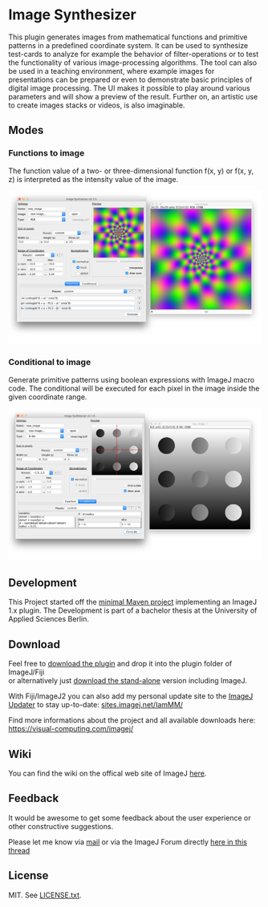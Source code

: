# Image Synthesizer
This plugin generates images from mathematical functions and primitive patterns in a predefined coordinate system. It can be used to synthesize test-cards to analyze for example the behavior of filter-operations or to test the functionality of various image-processing algorithms. The tool can also be used in a teaching environment, where example images for presentations can be prepared or even to demonstrate basic principles of digital image processing. The UI makes it possible to play around various parameters and will show a preview of the result. Further on, an artistic use to create images stacks or videos, is also imaginable.

## Modes
### Functions to image
The function value of a two- or three-dimensional function f(x, y) or f(x, y, z) is interpreted as the intensity value of the image.

![GUI screenshot functions](/screenshot_functions.jpg)

### Conditional to image
Generate primitive patterns using boolean expressions with ImageJ macro code. The conditional will be executed for each pixel in the image inside the given coordinate range.

![GUI screenshot conditional](/screenshot_conditional.jpg)

## Development
This Project started off the [minimal Maven project](https://github.com/imagej/minimal-ij1-plugin) implementing an ImageJ 1.x plugin. The Development is part of a bachelor thesis at the University of Applied Sciences Berlin.

## Download
Feel free to [download the plugin](https://visual-computing.com/files/imagej/Image_Synthesizer.jar) and drop it into the plugin folder of ImageJ/Fiji  
or alternatively just [download the stand-alone](https://visual-computing.com/files/imagej/ImageSynthesizerStandalone.jar) version including ImageJ.

With Fiji/ImageJ2 you can also add my personal update site to the [ImageJ Updater](https://imagej.net/Following_an_update_site) to stay up-to-date: [sites.imagej.net/IamMM/](sites.imagej.net/IamMM/) 

Find more informations about the project and all available downloads here: https://visual-computing.com/imagej/

## Wiki

You can find the wiki on the offical web site of ImageJ [here](https://imagej.net/Image_Synthesizer).

## Feedback
It would be awesome to get some feedback about the user experience or other constructive suggestions.

Please let me know via [mail](mailto:m.maske@posteo.de)
or via the ImageJ Forum directly [here in this thread](http://forum.imagej.net/t/request-for-feedback-of-a-new-plugin-for-image-synthesis/9795)

## License
MIT. See [LICENSE.txt](/LICENSE.txt).
